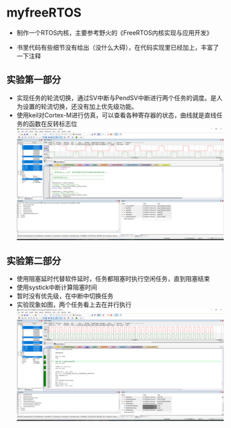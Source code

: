 # myfreeRTOS
- 制作一个RTOS内核，主要参考野火的《FreeRTOS内核实现与应用开发》

- 书里代码有些细节没有给出（没什么大碍），在代码实现里已经加上，丰富了一下注释

## 实验第一部分

- 实现任务的轮流切换，通过SV中断与PendSV中断进行两个任务的调度。是人为设置的轮流切换，还没有加上优先级功能。
- 使用keil对Cortex-M进行仿真，可以查看各种寄存器的状态，曲线就是直线任务的函数在反转标志位
![实验一](https://github.com/Winston9n78/myfreeRTOS/blob/main/README.assets/keil%E6%88%AA%E5%9B%BE.png?raw=true)




## 实验第二部分

- 使用阻塞延时代替软件延时，任务都阻塞时执行空闲任务，直到阻塞结束
- 使用systick中断计算阻塞时间
- 暂时没有优先级，在中断中切换任务
- 实验现象如图，两个任务看上去在并行执行
![实验一](https://github.com/Winston9n78/myfreeRTOS/blob/main/README.assets/keil2.png?raw=true)
